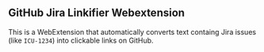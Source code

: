 ## GitHub Jira Linkifier Webextension

This is a WebExtension that automatically converts text containg Jira issues (like `ICU-1234`) into clickable links on GitHub.


